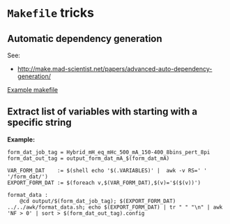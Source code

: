 # `Makefile` tricks


## Automatic dependency generation

See:
- http://make.mad-scientist.net/papers/advanced-auto-dependency-generation/

[Example makefile](./examples/auto_dependency_gen.make)


## Extract list of variables with starting with a specific string

**Example:**

~~~~
form_dat_job_tag = Hybrid_mH_eq_mHc_500_mA_150-400_8bins_pert_8pi
form_dat_out_tag = output_form_dat_mA_$(form_dat_mA)

VAR_FORM_DAT    := $(shell echo '$(.VARIABLES)' |  awk -v RS=' ' '/form_dat/')
EXPORT_FORM_DAT := $(foreach v,$(VAR_FORM_DAT),$(v)='$($(v))')

format_data : 
	@cd output/$(form_dat_job_tag); $(EXPORT_FORM_DAT) ../../awk/format_data.sh; echo $(EXPORT_FORM_DAT) | tr " " "\n" | awk 'NF > 0' | sort > $(form_dat_out_tag).config
~~~~

